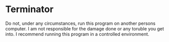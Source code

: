 # Terminator
Do not, under any circumstances, run this program on another persons computer. I am not responsible for the damage done or any toruble you get into. I recommend running this program in a controlled environment.

